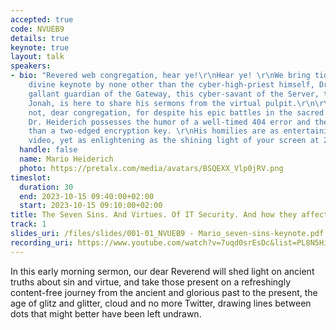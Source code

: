 ```yaml
---
accepted: true
code: NVUEB9
details: true
keynote: true
layout: talk
speakers:
- bio: "Revered web congregation, hear ye!\r\nHear ye! \r\nWe bring tidings of a truly
    divine keynote by none other than the cyber-high-priest himself, Dr. Mario Heiderich.\r\n\r\nThis
    gallant guardian of the Gateway, this cyber-savant of the Server, this JavaScript
    Jonah, is here to share his sermons from the virtual pulpit.\r\n\r\nYet, fear
    not, dear congregation, for despite his epic battles in the sacred crypts of XSS,
    Dr. Heiderich possesses the humor of a well-timed 404 error and the wit sharper
    than a two-edged encryption key. \r\nHis homilies are as entertaining as a cat
    video, yet as enlightening as the shining light of your screen at 2 a.m."
  handle: false
  name: Mario Heiderich
  photo: https://pretalx.com/media/avatars/BSQEXX_Vlp0jRV.png
timeslot:
  duration: 30
  end: 2023-10-15 09:40:00+02:00
  start: 2023-10-15 09:10:00+02:00
title: The Seven Sins. And Virtues. Of IT Security. And how they affect our world.
track: 1
slides_uri: /files/slides/001-01_NVUEB9 - Mario_seven-sins-keynote.pdf
recording_uri: https://www.youtube.com/watch?v=7uqd0srEsDc&list=PL8N5HiRDvZ-dVdLNXf6kC3WDi8AWBS27g&index=2
---
```


In this early morning sermon, our dear Reverend will shed light on
ancient truths about sin and virtue, and take those present on a
refreshingly content-free journey from the ancient and glorious past to
the present, the age of glitz and glitter, cloud and no more Twitter,
drawing lines between dots that might better have been left undrawn.